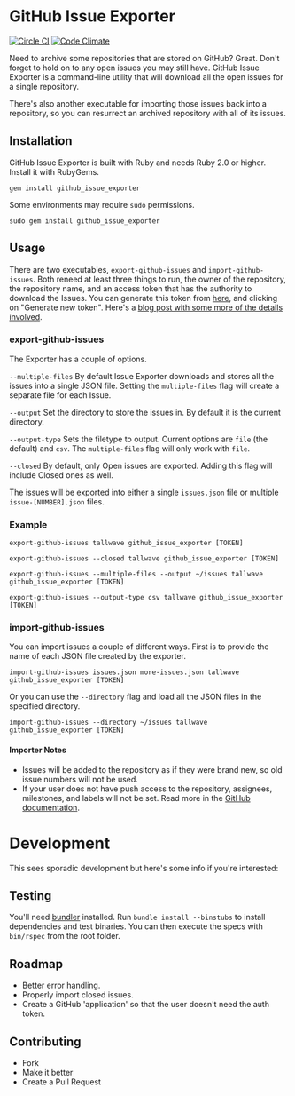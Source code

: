 # GitHub Issue Exporter

[![Circle CI](https://circleci.com/gh/Tallwave/github_issue_exporter.svg?style=shield&circle-token=:circle-token)](https://circleci.com/gh/Tallwave/github_issue_exporter) [![Code Climate](https://codeclimate.com/github/Tallwave/github_issue_exporter/badges/gpa.svg)](https://codeclimate.com/github/Tallwave/github_issue_exporter)

Need to archive some repositories that are stored on GitHub? Great. Don't forget to hold on to any open issues you may still have. GitHub Issue Exporter is a command-line utility that will download all the open issues for a single repository.

There's also another executable for importing those issues back into a repository, so you can resurrect an archived repository with all of its issues.

## Installation

GitHub Issue Exporter is built with Ruby and needs Ruby 2.0 or higher. Install it with RubyGems.

```
gem install github_issue_exporter
```

Some environments may require `sudo` permissions.

```
sudo gem install github_issue_exporter
```

## Usage
There are two executables, `export-github-issues` and `import-github-issues`. Both reneed at least three things to run, the owner of the repository, the repository name, and an access token that has the authority to download the Issues. You can generate this token from [here](https://github.com/settings/tokens), and clicking on "Generate new token". Here's a [blog post with some more of the details involved](http://blog.swilliams.me/words/2015/04/01/two-factor-authentication-for-github/).

### export-github-issues

The Exporter has a couple of options.

`--multiple-files` By default Issue Exporter downloads and stores all the issues into a single JSON file. Setting the `multiple-files` flag will create a separate file for each Issue.

`--output` Set the directory to store the issues in. By default it is the current directory.

`--output-type` Sets the filetype to output. Current options are `file` (the default) and `csv`. The `multiple-files` flag will only work with `file`.

`--closed` By default, only Open issues are exported. Adding this flag will include Closed ones as well.

The issues will be exported into either a single `issues.json` file or multiple `issue-[NUMBER].json` files.

### Example

```
export-github-issues tallwave github_issue_exporter [TOKEN]

export-github-issues --closed tallwave github_issue_exporter [TOKEN]

export-github-issues --multiple-files --output ~/issues tallwave github_issue_exporter [TOKEN]

export-github-issues --output-type csv tallwave github_issue_exporter [TOKEN]
```

### import-github-issues
You can import issues a couple of different ways. First is to provide the name of each JSON file created by the exporter.

```
import-github-issues issues.json more-issues.json tallwave github_issue_exporter [TOKEN]
```

Or you can use the `--directory` flag and load all the JSON files in the specified directory.

```
import-github-issues --directory ~/issues tallwave github_issue_exporter [TOKEN]
```

#### Importer Notes
* Issues will be added to the repository as if they were brand new, so old issue numbers will not be used.
* If your user does not have push access to the repository, assignees, milestones, and labels will not be set. Read more in the [GitHub documentation](https://developer.github.com/v3/issues/#create-an-issue).

# Development
This sees sporadic development but here's some info if you're interested:

## Testing
You'll need [bundler](http://bundler.io) installed. Run `bundle install --binstubs` to install dependencies and test binaries. You can then execute the specs with `bin/rspec` from the root folder.

## Roadmap

 * Better error handling.
 * Properly import closed issues.
 * Create a GitHub 'application' so that the user doesn't need the auth token.

## Contributing

 * Fork
 * Make it better
 * Create a Pull Request
